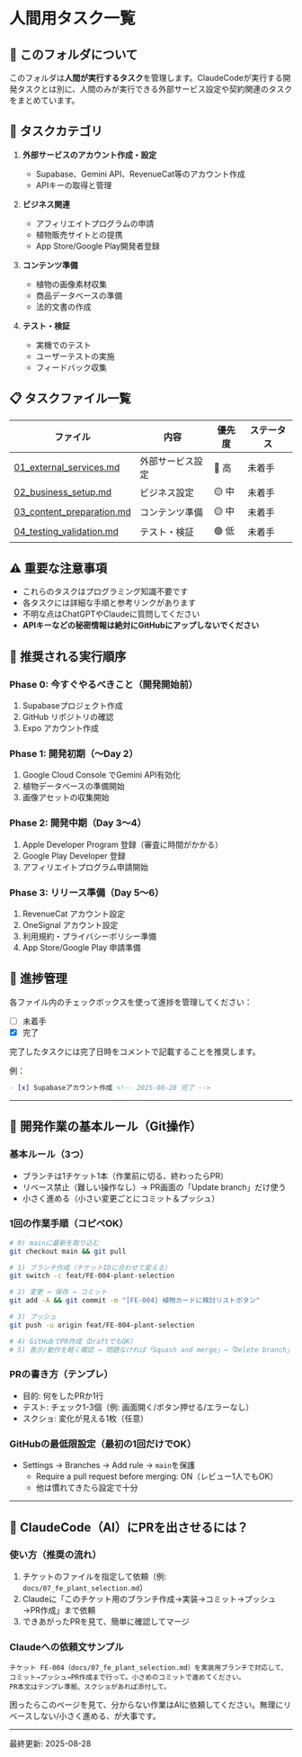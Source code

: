 # 人間用タスク一覧

## 📌 このフォルダについて

このフォルダは**人間が実行するタスク**を管理します。ClaudeCodeが実行する開発タスクとは別に、人間のみが実行できる外部サービス設定や契約関連のタスクをまとめています。

## 🎯 タスクカテゴリ

1. **外部サービスのアカウント作成・設定** 
   - Supabase、Gemini API、RevenueCat等のアカウント作成
   - APIキーの取得と管理

2. **ビジネス関連**
   - アフィリエイトプログラムの申請
   - 植物販売サイトとの提携
   - App Store/Google Play開発者登録

3. **コンテンツ準備**
   - 植物の画像素材収集
   - 商品データベースの準備
   - 法的文書の作成

4. **テスト・検証**
   - 実機でのテスト
   - ユーザーテストの実施
   - フィードバック収集

## 📋 タスクファイル一覧

| ファイル | 内容 | 優先度 | ステータス |
|---------|------|--------|-----------|
| [01_external_services.md](./01_external_services.md) | 外部サービス設定 | 🔴 高 | 未着手 |
| [02_business_setup.md](./02_business_setup.md) | ビジネス設定 | 🟡 中 | 未着手 |
| [03_content_preparation.md](./03_content_preparation.md) | コンテンツ準備 | 🟡 中 | 未着手 |
| [04_testing_validation.md](./04_testing_validation.md) | テスト・検証 | 🟢 低 | 未着手 |

## ⚠️ 重要な注意事項

- これらのタスクはプログラミング知識不要です
- 各タスクには詳細な手順と参考リンクがあります
- 不明な点はChatGPTやClaudeに質問してください
- **APIキーなどの秘密情報は絶対にGitHubにアップしないでください**

## 🚀 推奨される実行順序

### Phase 0: 今すぐやるべきこと（開発開始前）
1. Supabaseプロジェクト作成
2. GitHub リポジトリの確認
3. Expo アカウント作成

### Phase 1: 開発初期（〜Day 2）
1. Google Cloud Console でGemini API有効化
2. 植物データベースの準備開始
3. 画像アセットの収集開始

### Phase 2: 開発中期（Day 3〜4）
1. Apple Developer Program 登録（審査に時間がかかる）
2. Google Play Developer 登録
3. アフィリエイトプログラム申請開始

### Phase 3: リリース準備（Day 5〜6）
1. RevenueCat アカウント設定
2. OneSignal アカウント設定
3. 利用規約・プライバシーポリシー準備
4. App Store/Google Play 申請準備

## 📝 進捗管理

各ファイル内のチェックボックスを使って進捗を管理してください：
- [ ] 未着手
- [x] 完了

完了したタスクには完了日時をコメントで記載することを推奨します。

例：
```markdown
- [x] Supabaseアカウント作成 <!-- 2025-08-28 完了 -->
```

---

## 🔧 開発作業の基本ルール（Git操作）

### 基本ルール（3つ）
- ブランチは1チケット1本（作業前に切る、終わったらPR）
- リベース禁止（難しい操作なし）→ PR画面の「Update branch」だけ使う
- 小さく進める（小さい変更ごとにコミット＆プッシュ）

### 1回の作業手順（コピペOK）
```bash
# 0) mainに最新を取り込む
git checkout main && git pull

# 1) ブランチ作成（チケットIDに合わせて変える）
git switch -c feat/FE-004-plant-selection

# 2) 変更 → 保存 → コミット
git add -A && git commit -m "[FE-004] 植物カードに検討リストボタン"

# 3) プッシュ
git push -u origin feat/FE-004-plant-selection

# 4) GitHubでPR作成（DraftでもOK）
# 5) 表示/動作を軽く確認 → 問題なければ「Squash and merge」→「Delete branch」
```

### PRの書き方（テンプレ）
- 目的: 何をしたPRか1行
- テスト: チェック1-3個（例: 画面開く/ボタン押せる/エラーなし）
- スクショ: 変化が見える1枚（任意）

### GitHubの最低限設定（最初の1回だけでOK）
- Settings → Branches → Add rule → `main`を保護
  - Require a pull request before merging: ON（レビュー1人でもOK）
  - 他は慣れてきたら設定で十分

---

## 🤖 ClaudeCode（AI）にPRを出させるには？

### 使い方（推奨の流れ）
1) チケットのファイルを指定して依頼（例: `docs/07_fe_plant_selection.md`）
2) Claudeに「このチケット用のブランチ作成→実装→コミット→プッシュ→PR作成」まで依頼
3) できあがったPRを見て、簡単に確認してマージ

### Claudeへの依頼文サンプル
```
チケット FE-004（docs/07_fe_plant_selection.md）を実装用ブランチで対応して、
コミット→プッシュ→PR作成まで行って。小さめのコミットで進めてください。
PR本文はテンプレ準拠、スクショがあれば添付して。
```

困ったらこのページを見て、分からない作業はAIに依頼してください。無理にリベースしない/小さく進める、が大事です。

---

最終更新: 2025-08-28